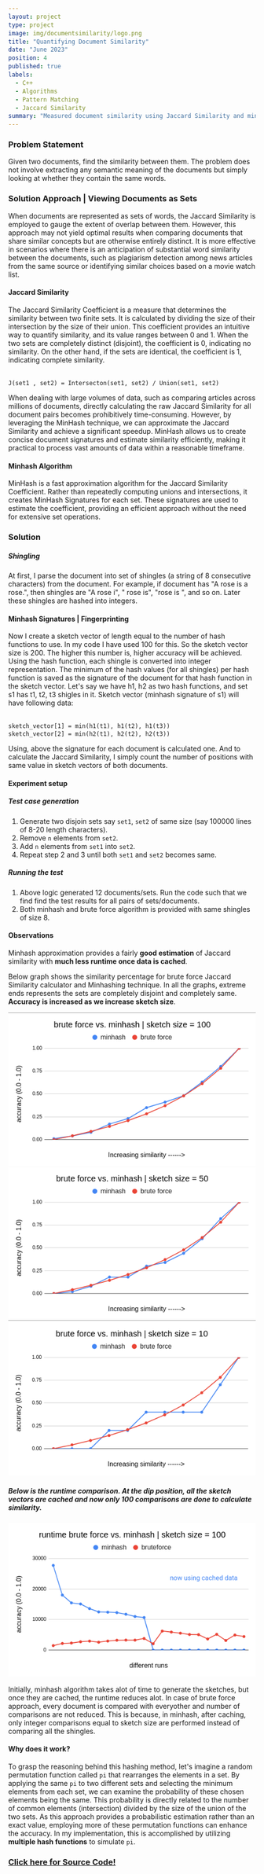 ```yaml
---
layout: project
type: project
image: img/documentsimilarity/logo.png
title: "Quantifying Document Similarity"
date: "June 2023"
position: 4
published: true
labels:
  - C++
  - Algorithms
  - Pattern Matching
  - Jaccard Similarity
summary: "Measured document similarity using Jaccard Similarity and min hashing technique."
---
```


### Problem Statement
Given two documents, find the similarity between them. The problem does not involve extracting any semantic meaning of the documents but simply looking at whether they contain the same words.

### Solution Approach | Viewing Documents as Sets
When documents are represented as sets of words, the Jaccard Similarity is employed to gauge the extent of overlap between them. However, this approach may not yield optimal results when comparing documents that share similar concepts but are otherwise entirely distinct. It is more effective in scenarios where there is an anticipation of substantial word similarity between the documents, such as plagiarism detection among news articles from the same source or identifying similar choices based on a movie watch list.

#### Jaccard Similarity
The Jaccard Similarity Coefficient is a measure that determines the similarity between two finite sets. It is calculated by dividing the size of their intersection by the size of their union. This coefficient provides an intuitive way to quantify similarity, and its value ranges between 0 and 1. When the two sets are completely distinct (disjoint), the coefficient is 0, indicating no similarity. On the other hand, if the sets are identical, the coefficient is 1, indicating complete similarity. 

```

J(set1 , set2) = Intersecton(set1, set2) / Union(set1, set2)

```
When dealing with large volumes of data, such as comparing articles across millions of documents, directly calculating the raw Jaccard Similarity for all document pairs becomes prohibitively time-consuming. However, by leveraging the MinHash technique, we can approximate the Jaccard Similarity and achieve a significant speedup. MinHash allows us to create concise document signatures and estimate similarity efficiently, making it practical to process vast amounts of data within a reasonable timeframe. 

#### Minhash Algorithm
MinHash is a fast approximation algorithm for the Jaccard Similarity Coefficient. Rather than repeatedly computing unions and intersections, it creates MinHash Signatures for each set. These signatures are used to estimate the coefficient, providing an efficient approach without the need for extensive set operations.

### Solution

##### Shingling
At first, I parse the document into set of shingles (a string of 8 consecutive characters) from the document. For example, if document has "A rose is a rose.", then shingles are "A rose i", " rose is", "rose is ", and so on. Later these shingles are hashed into integers.

#### Minhash Signatures | Fingerprinting
Now I create a sketch vector of length equal to the number of hash functions to use. In my code I have used 100 for this. So the sketch vector size is 200. The higher this number is, higher accuracy will be achieved. Using the hash function, each shingle is converted into integer representation. The minimum of the hash values (for all shingles) per hash function is saved as the signature of the document for that hash function in the sketch vector. Let's say we have h1, h2 as two hash functions, and set s1 has t1, t2, t3 shigles in it. Sketch vector (minhash signature of s1) will have following data:

```

sketch_vector[1] = min(h1(t1), h1(t2), h1(t3))
sketch_vector[2] = min(h2(t1), h2(t2), h2(t3))

```

Using, above the signature for each document is calculated one.
And to calculate the Jaccard Similarity, I simply count the number of positions with same value in sketch vectors of both documents.

#### Experiment setup

##### Test case generation
1. Generate two disjoin sets say `set1`, `set2` of same size (say 100000 lines of 8-20 length characters).
2. Remove `n` elements from `set2`.
3. Add `n` elements from `set1` into `set2`.
4. Repeat step 2 and 3 until both `set1` and `set2` becomes same.

##### Running the test
1. Above logic generated 12 documents/sets. Run the code such that we find find the test results for all pairs of sets/documents.
2. Both minhash and brute force algorithm is provided with same shingles of size 8.

#### Observations
Minhash approximation provides a fairly **good estimation** of Jaccard similarity with **much less runtime once data is cached**.

Below graph shows the similarity percentage for brute force Jaccard Similarity calculator and Minhashing technique. In all the graphs, extreme ends represents the sets are completely disjoint and completely same. **Accuracy is increased as we increase sketch size**.

<img class="img-fluid" src="../img/documentsimilarity/accuracy_100.png" >

<img class="img-fluid" src="../img/documentsimilarity/accuracy_50.png" >

<img class="img-fluid" src="../img/documentsimilarity/accuracy_10.png" >


##### Below is the runtime comparison. At the dip position, all the sketch vectors are cached and now only 100 comparisons are done to calculate similarity.

<img class="img-fluid" src="../img/documentsimilarity/runtime_100.png" >

Initially, minhash algorithm takes alot of time to generate the sketches, but once they are cached, the runtime reduces alot.
In case of brute force approach, every document is compared with everyother and number of comparisons are not reduced. This is because, in minhash, after caching, only integer comparisons equal to sketch size are performed instead of comparing all the shingles.


#### Why does it work?

To grasp the reasoning behind this hashing method, let's imagine a random permutation function called `pi` that rearranges the elements in a set. By applying the same `pi` to two different sets and selecting the minimum elements from each set, we can examine the probability of these chosen elements being the same. This probability is directly related to the number of common elements (intersection) divided by the size of the union of the two sets. As this approach provides a probabilistic estimation rather than an exact value, employing more of these permutation functions can enhance the accuracy. In my implementation, this is accomplished by utilizing **multiple hash functions** to simulate `pi`.

### [Click here for Source Code!](https://github.com/pallavi-garg/documentsimilarity)